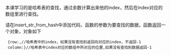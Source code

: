 本课学习的是哈希表的查找，通过余数计算出来他的index，然后在index对应的数组里进行查找。

请在insert\_str\_from_hash中添加代码，函数的参数为要查找的数据，函数返回一个对象，对象如下

     {row:,//哈希表中的index，如果没有查找到返回向对应的index，不返回-1
     column:}//哈希表中index对应的数组中所对应的位置,如果没有查找到数据返回-1